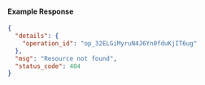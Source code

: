 <!-- Code generated for API Clients. DO NOT EDIT. -->

#### Example Response

```json
{
  "details": {
    "operation_id": "op_32ELGiMyruN4J6Yn0fduKjIT6ug"
  },
  "msg": "Resource not found",
  "status_code": 404
}
```
